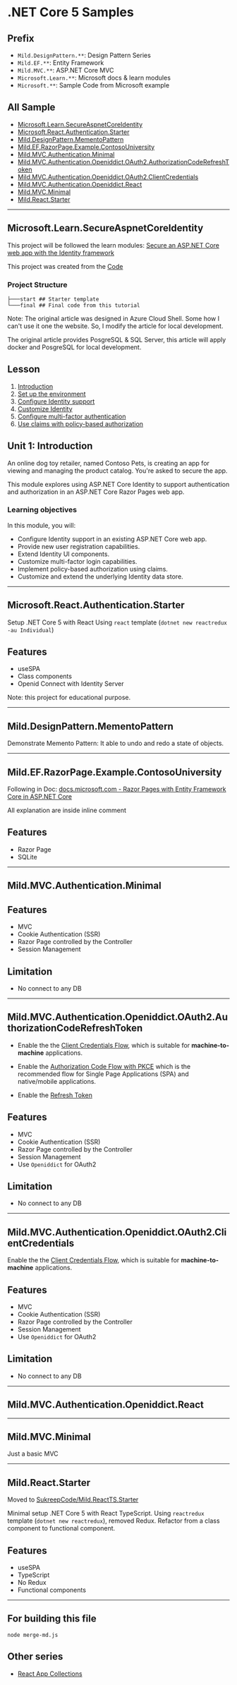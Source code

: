 # .NET Core 5 Samples

## Prefix
- `Mild.DesignPattern.**`: Design Pattern Series
- `Mild.EF.**`: Entity Framework
- `Mild.MVC.**`: ASP.NET Core MVC
- `Microsoft.Learn.**`: Microsoft docs & learn modules
- `Microsoft.**`: Sample Code from Microsoft example

## All Sample
- [Microsoft.Learn.SecureAspnetCoreIdentity](Microsoft.Learn.SecureAspnetCoreIdentity)
- [Microsoft.React.Authentication.Starter](Microsoft.React.Authentication.Starter)
- [Mild.DesignPattern.MementoPattern](Mild.DesignPattern.MementoPattern)
- [Mild.EF.RazorPage.Example.ContosoUniversity](Mild.EF.RazorPage.Example.ContosoUniversity)
- [Mild.MVC.Authentication.Minimal](Mild.MVC.Authentication.Minimal)
- [Mild.MVC.Authentication.Openiddict.OAuth2.AuthorizationCodeRefreshToken](Mild.MVC.Authentication.Openiddict.OAuth2.AuthorizationCodeRefreshToken)
- [Mild.MVC.Authentication.Openiddict.OAuth2.ClientCredentials](Mild.MVC.Authentication.Openiddict.OAuth2.ClientCredentials)
- [Mild.MVC.Authentication.Openiddict.React](Mild.MVC.Authentication.Openiddict.React)
- [Mild.MVC.Minimal](Mild.MVC.Minimal)
- [Mild.React.Starter](Mild.React.Starter)

---



## Microsoft.Learn.SecureAspnetCoreIdentity

This project will be followed the learn modules: [Secure an ASP.NET Core web app with the Identity framework](https://docs.microsoft.com/en-us/learn/modules/secure-aspnet-core-identity/)

This project was created from the [Code](https://github.com/MicrosoftDocs/mslearn-aspnet-core/tree/master/modules/secure-aspnet-core-identity)

### Project Structure 
```
├───start ## Starter template
└───final ## Final code from this tutorial 
```

Note: The original article was designed in Azure Cloud Shell. Some how I can't use it one the website. So, I modify the article for local development.

The original article provides PosgreSQL & SQL Server, this article will apply docker and PosgreSQL for local development.

## Lesson

1. [Introduction](#unit-1-introduction)
2. [Set up the environment](#unit-2-set-up-the-environment)
3. [Configure Identity support](#unit-3-configure-identity-support)
4. [Customize Identity](#unit-4-customize-identity)
5. [Configure multi-factor authentication](#unit-5-configure-multi-factor-authentication)
6. [Use claims with policy-based authorization](#unit-6-use-claims-with-policy-based-authorization)

## Unit 1: Introduction

An online dog toy retailer, named Contoso Pets, is creating an app for viewing and managing the product catalog. You're asked to secure the app.

This module explores using ASP.NET Core Identity to support authentication and authorization in an ASP.NET Core Razor Pages web app.

### Learning objectives

In this module, you will:

- Configure Identity support in an existing ASP.NET Core web app.
- Provide new user registration capabilities.
- Extend Identity UI components.
- Customize multi-factor login capabilities.
- Implement policy-based authorization using claims.
- Customize and extend the underlying Identity data store.


---



## Microsoft.React.Authentication.Starter

Setup .NET Core 5 with React
Using `react` template (`dotnet new reactredux -au Individual`) 

## Features
- useSPA
- Class components
- Openid Connect with Identity Server

Note: this project for educational purpose.


---



## Mild.DesignPattern.MementoPattern

Demonstrate Memento Pattern: It able to undo and redo a state of objects.


---



## Mild.EF.RazorPage.Example.ContosoUniversity

Following in Doc: [docs.microsoft.com - Razor Pages with Entity Framework Core in ASP.NET Core](https://docs.microsoft.com/en-us/aspnet/core/data/ef-rp/intro?view=aspnetcore-5.0&tabs=visual-studio-code)

All explanation are inside inline comment

## Features
- Razor Page
- SQLite


---



## Mild.MVC.Authentication.Minimal

## Features
- MVC
- Cookie Authentication (SSR) 
- Razor Page controlled by the Controller
- Session Management 

## Limitation
- No connect to any DB


---



## Mild.MVC.Authentication.Openiddict.OAuth2.AuthorizationCodeRefreshToken

- Enable the the [Client Credentials Flow](https://oauth.net/2/grant-types/client-credentials/), which is suitable for **machine-to-machine** applications.

- Enable the [Authorization Code Flow with PKCE](https://oauth.net/2/grant-types/authorization-code/) which is the recommended flow for Single Page Applications (SPA) and native/mobile applications.

- Enable the [Refresh Token](https://oauth.net/2/grant-types/refresh-token/)

## Features
- MVC
- Cookie Authentication (SSR) 
- Razor Page controlled by the Controller
- Session Management 
- Use `Openiddict` for OAuth2 

## Limitation
- No connect to any DB


---



## Mild.MVC.Authentication.Openiddict.OAuth2.ClientCredentials

Enable the the [Client Credentials Flow](https://oauth.net/2/grant-types/client-credentials/), which is suitable for **machine-to-machine** applications.

## Features
- MVC
- Cookie Authentication (SSR) 
- Razor Page controlled by the Controller
- Session Management 
- Use `Openiddict` for OAuth2 

## Limitation
- No connect to any DB


---



## Mild.MVC.Authentication.Openiddict.React


---



## Mild.MVC.Minimal

Just a basic MVC 


---



## Mild.React.Starter

Moved to [SukreepCode/Mild.ReactTS.Starter](https://github.com/SukreepCode/Mild.ReactTS.Starter)

Minimal setup .NET Core 5 with React TypeScript.
Using `reactredux` template (`dotnet new reactredux`), removed Redux. 
Refactor from a class component to functional component.

## Features
- useSPA
- TypeScript
- No Redux
- Functional components

---
## For building this file

```
node merge-md.js
```

## Other series

- [React App Collections](https://github.com/mildronize/react-apps)